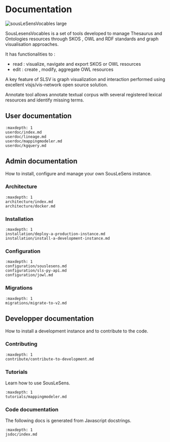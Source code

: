 # Documentation

![sousLeSensVocables large](https://user-images.githubusercontent.com/1880078/130787939-adf887d3-0054-4aa7-9867-0fbcd5bfc7a2.png)

SousLesensVocables is a set of tools developed to manage Thesaurus and Ontologies resources through SKOS , OWL and RDF standards and graph visualisation approaches.

It has functionalities to :

- read : visualize, navigate and export SKOS or OWL resources
- edit : create , modify, aggregate OWL resources

A key feature of SLSV is graph visualization and interaction performed using excellent visjs/vis-network open source solution.

Annotate tool allows annotate textual corpus with several registered lexical resources and identify missing terms.

## User documentation

```{toctree}
:maxdepth: 1
userdoc/index.md
userdoc/lineage.md
userdoc/mappingmodeler.md
userdoc/kgquery.md
```

## Admin documentation

How to install, configure and manage your own SousLeSens instance.

### Architecture

```{toctree}
:maxdepth: 1
architecture/index.md
architecture/docker.md
```

### Installation

```{toctree}
:maxdepth: 1
installation/deploy-a-production-instance.md
installation/install-a-development-instance.md
```

### Configuration

```{toctree}
:maxdepth: 1
configuration/souslesens.md
configuration/sls-py-api.md
configuration/jowl.md
```

### Migrations

```{toctree}
:maxdepth: 1
migrations/migrate-to-v2.md
```

## Developper documentation

How to install a development instance and to contribute to the code.

### Contributing

```{toctree}
:maxdepth: 1
contribute/contribute-to-development.md
```

### Tutorials

Learn how to use SousLeSens.

```{toctree}
:maxdepth: 1
tutorials/mappingmodeler.md
```

### Code documentation

The following docs is generated from Javascript docstrings.

```{toctree}
:maxdepth: 1
jsdoc/index.md
```
